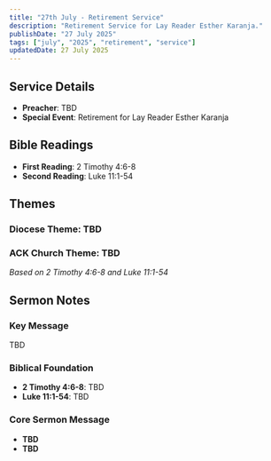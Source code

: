 ```yaml
---
title: "27th July - Retirement Service"
description: "Retirement Service for Lay Reader Esther Karanja."
publishDate: "27 July 2025"
tags: ["july", "2025", "retirement", "service"]
updatedDate: 27 July 2025
---
```


## Service Details
- **Preacher**: TBD
- **Special Event**: Retirement for Lay Reader Esther Karanja

## Bible Readings
- **First Reading**: 2 Timothy 4:6-8
- **Second Reading**: Luke 11:1-54

## Themes

### Diocese Theme: TBD

### ACK Church Theme: TBD
*Based on 2 Timothy 4:6-8 and Luke 11:1-54*

## Sermon Notes

### Key Message
TBD

### Biblical Foundation
- **2 Timothy 4:6-8**: TBD
- **Luke 11:1-54**: TBD

### Core Sermon Message
- **TBD**
- **TBD** 